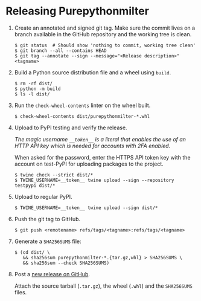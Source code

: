 <!--
SPDX-FileCopyrightText: 2023 Gert van Dijk <github@gertvandijk.nl>

SPDX-License-Identifier: CC0-1.0
-->

# Releasing Purepythonmilter

1. Create an annotated and signed git tag.
   Make sure the commit lives on a branch available in the GitHub repository and the
   working tree is clean.

   ```console
   $ git status  # Should show 'nothing to commit, working tree clean'
   $ git branch --all --contains HEAD
   $ git tag --annotate --sign --message="<Release description>" <tagname>
   ```

1. Build a Python source distribution file and a wheel using `build`.

   ```console
   $ rm -rf dist/
   $ python -m build
   $ ls -l dist/
   ```

1. Run the `check-wheel-contents` linter on the wheel built.

   ```console
   $ check-wheel-contents dist/purepythonmilter-*.whl
   ```

1. Upload to PyPI testing and verify the release.

   *The magic username `__token__` is a literal that enables the use of an HTTP API key
   which is needed for accounts with 2FA enabled.*

   When asked for the password, enter the HTTPS API token key with the account on
   test-PyPI for uploading packages to the project.

   ```console
   $ twine check --strict dist/*
   $ TWINE_USERNAME=__token__ twine upload --sign --repository testpypi dist/*
   ```

1. Upload to regular PyPI.

   ```console
   $ TWINE_USERNAME=__token__ twine upload --sign dist/*
   ```

1. Push the git tag to GitHub.

   ```console
   $ git push <remotename> refs/tags/<tagname>:refs/tags/<tagname>
   ```

1. Generate a `SHA256SUMS` file:

   ```console
   $ (cd dist/ \
      && sha256sum purepythonmilter-*.{tar.gz,whl} > SHA256SUMS \
      && sha256sum --check SHA256SUMS)
   ```

1. Post a [new release on GitHub][github-post-new-release].

   Attach the source tarball (`.tar.gz`), the wheel (`.whl`) and the `SHA256SUMS` files.

[github-post-new-release]: https://github.com/gertvdijk/purepythonmilter/releases/new
